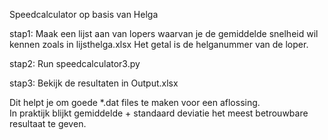 Speedcalculator op basis van Helga  

stap1: Maak een lijst aan van lopers waarvan je de gemiddelde snelheid wil kennen zoals in lijsthelga.xlsx 
Het getal is de helganummer van de loper.   

stap2: Run speedcalculator3.py  

stap3: Bekijk de resultaten in Output.xlsx  

Dit helpt je om goede *.dat files te maken voor een aflossing.  
In praktijk blijkt gemiddelde + standaard deviatie het meest betrouwbare resultaat te geven.    
